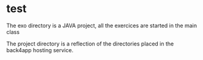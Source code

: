 # test

The exo directory is a JAVA project, all the exercices are started in the main class

The project directory is a reflection of the directories placed in the back4app hosting service.
